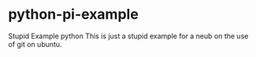 # python-pi-example
Stupid Example python
This is just a stupid example for a neub on the use of git on ubuntu.
